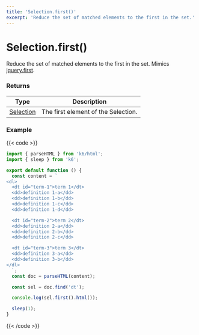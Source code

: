 ```yaml
---
title: 'Selection.first()'
excerpt: 'Reduce the set of matched elements to the first in the set.'
---
```


# Selection.first()

Reduce the set of matched elements to the first in the set.
Mimics [jquery.first](https://api.jquery.com/first/).

### Returns

| Type                                                                                   | Description                         |
| -------------------------------------------------------------------------------------- | ----------------------------------- |
| [Selection](https://grafana.com/docs/k6/<K6_VERSION>/javascript-api/k6-html/selection) | The first element of the Selection. |

### Example

{{< code >}}

```javascript
import { parseHTML } from 'k6/html';
import { sleep } from 'k6';

export default function () {
  const content = `
<dl>
  <dt id="term-1">term 1</dt>
  <dd>definition 1-a</dd>
  <dd>definition 1-b</dd>
  <dd>definition 1-c</dd>
  <dd>definition 1-d</dd>

  <dt id="term-2">term 2</dt>
  <dd>definition 2-a</dd>
  <dd>definition 2-b</dd>
  <dd>definition 2-c</dd>

  <dt id="term-3">term 3</dt>
  <dd>definition 3-a</dd>
  <dd>definition 3-b</dd>
</dl>
  `;
  const doc = parseHTML(content);

  const sel = doc.find('dt');

  console.log(sel.first().html());

  sleep(1);
}
```

{{< /code >}}
